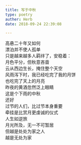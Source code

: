 ```yaml
---  
title: 写于中秋  
type: poetry  
auther: Herb  
date: 2018-09-24 22:39:08  

---  
```

高悬二十年又如何  
漂泊并不使人孤单  
只是越来越多人羁绊了，安稳着：  
月色平分，但秋意吝啬    
云从西边生长，掩住整个天空  
风雨泻下时，我已经吃完了我的月饼  
也吃完了天上的月亮  
昨夜的黄酒忽然泛上眼睛    
这是个下雨的中秋  
还好  
过节的人们，比过节本身重要  
牵挂是比赏月更虔诚的仪式    
人生如逆旅  
月光所及，无一不可暂居  
但越是处处为家之人  
越是无处为家